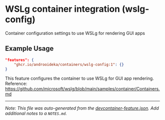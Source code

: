
# WSLg container integration (wslg-config)

Container configuration settings to use WSLg for rendering GUI apps

## Example Usage

```json
"features": {
    "ghcr.io/androoideka/containers/wslg-config:1": {}
}
```



This feature configures the container to use WSLg for GUI app rendering.
Reference: https://github.com/microsoft/wslg/blob/main/samples/container/Containers.md

---

_Note: This file was auto-generated from the [devcontainer-feature.json](https://github.com/Androoideka/containers/blob/main/features/wslg-config/devcontainer-feature.json).  Add additional notes to a `NOTES.md`._

